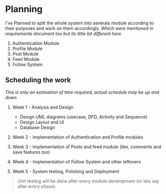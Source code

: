 # Planning
I've Planned to split the whole system into severals module according to their purposes 
and work on them accordingly.
*Which were mentioned in requirements document too but its little bit different here*

1. Authentication Module
2. Profile Module
3. Post Module
4. Feed Module
5. Follow System

## Scheduling the work
*This is only an estimation of time required, actual schedule may be up and down*

1. Week 1 - Analysis and Design
   - Design UML diagrams (usecase, DFD, Activity and Sequence)
   - Design Layout and UI
   - Database Design

2. Week 2 - Implementation of Authentication and Profile modules
3. Week 3 - Implementation of Posts and feed module (like, comments and save features too) 
4. Week 4 - Implementation of Follow System and other leftovers
5. Week 5 - System testing, Polishing and Deployment

> Unit testing will be done after every module development (or lets say after every phase).